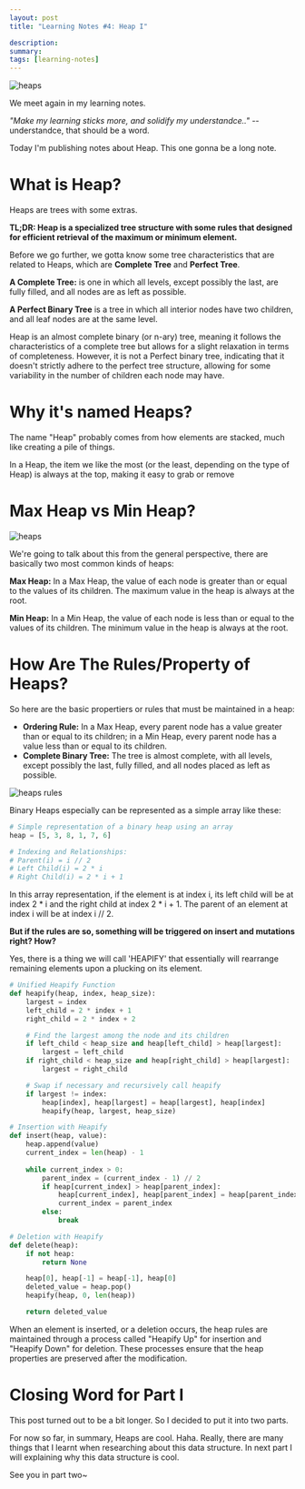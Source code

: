 ```yaml
---
layout: post
title: "Learning Notes #4: Heap I"

description:
summary:
tags: [learning-notes]
---
```


![heaps](/images/jKhasliSq.png)

We meet again in my learning notes.

*"Make my learning sticks more, and solidify my understandce.."* -- understandce, that should be a word.

Today I'm publishing notes about Heap. This one gonna be a long note.

# What is Heap?

Heaps are trees with some extras. 

**TL;DR: Heap is a specialized tree structure with some rules that designed for efficient retrieval of the maximum or minimum element.**

Before we go further, we gotta know some tree characteristics that are related to Heaps, which are **Complete Tree** and **Perfect Tree**. 

**A Complete Tree:** is one in which all levels, except possibly the last, are fully filled, and all nodes are as left as possible.

**A Perfect Binary Tree** is a tree in which all interior nodes have two children, and all leaf nodes are at the same level.

Heap is an almost complete binary (or n-ary) tree, meaning it follows the characteristics of a complete tree but allows for a slight relaxation in terms of completeness. However, it is not a Perfect binary tree, indicating that it doesn't strictly adhere to the perfect tree structure, allowing for some variability in the number of children each node may have.

# Why it's named Heaps?

The name "Heap" probably comes from how elements are stacked, much like creating a pile of things.

In a Heap, the item we like the most (or the least, depending on the type of Heap) is always at the top, making it easy to grab or remove

# Max Heap vs Min Heap?

![heaps](/images/KSkTzANMkX.png)

We're going to talk about this from the general perspective, there are basically two most common kinds of heaps:

**Max Heap:** In a Max Heap, the value of each node is greater than or equal to the values of its children.
The maximum value in the heap is always at the root.

**Min Heap:** In a Min Heap, the value of each node is less than or equal to the values of its children.
The minimum value in the heap is always at the root.

# How Are The Rules/Property of Heaps?

So here are the basic propertiers or rules that must be maintained in a heap:
- **Ordering Rule:** In a Max Heap, every parent node has a value greater than or equal to its children; in a Min Heap, every parent node has a value less than or equal to its children.
- **Complete Binary Tree:** The tree is almost complete, with all levels, except possibly the last, fully filled, and all nodes placed as left as possible.

![heaps rules](/images/ofuopqTYgW.png)

Binary Heaps especially can be represented as a simple array like these:

```py
# Simple representation of a binary heap using an array
heap = [5, 3, 8, 1, 7, 6]

# Indexing and Relationships:
# Parent(i) = i // 2
# Left Child(i) = 2 * i
# Right Child(i) = 2 * i + 1
```

In this array representation, if the element is at index i, its left child will be at index 2 * i and the right child at index 2 * i + 1. The parent of an element at index i will be at index i // 2.

**But if the rules are so, something will be triggered on insert and mutations right? How?**

Yes, there is a thing we will call 'HEAPIFY' that essentially will rearrange remaining elements upon a plucking on its element.

```py
# Unified Heapify Function
def heapify(heap, index, heap_size):
    largest = index
    left_child = 2 * index + 1
    right_child = 2 * index + 2

    # Find the largest among the node and its children
    if left_child < heap_size and heap[left_child] > heap[largest]:
        largest = left_child
    if right_child < heap_size and heap[right_child] > heap[largest]:
        largest = right_child

    # Swap if necessary and recursively call heapify
    if largest != index:
        heap[index], heap[largest] = heap[largest], heap[index]
        heapify(heap, largest, heap_size)

# Insertion with Heapify
def insert(heap, value):
    heap.append(value)
    current_index = len(heap) - 1
    
    while current_index > 0:
        parent_index = (current_index - 1) // 2
        if heap[current_index] > heap[parent_index]:
            heap[current_index], heap[parent_index] = heap[parent_index], heap[current_index]
            current_index = parent_index
        else:
            break

# Deletion with Heapify
def delete(heap):
    if not heap:
        return None

    heap[0], heap[-1] = heap[-1], heap[0]
    deleted_value = heap.pop()
    heapify(heap, 0, len(heap))

    return deleted_value

```

When an element is inserted, or a deletion occurs, the heap rules are maintained through a process called "Heapify Up" for insertion and "Heapify Down" for deletion. These processes ensure that the heap properties are preserved after the modification.

# Closing Word for Part I

This post turned out to be a bit longer. So I decided to put it into two parts.

For now so far, in summary, Heaps are cool. Haha. Really, there are many things that I learnt when researching about this data structure. In next part I will explaining why this data structure is cool.

See you in part two~